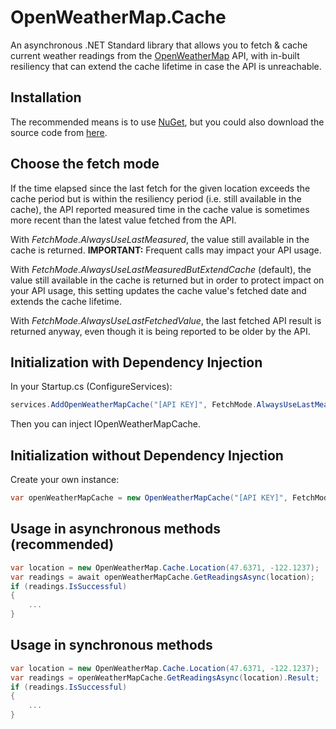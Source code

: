 # OpenWeatherMap.Cache
An asynchronous .NET Standard library that allows you to fetch & cache current weather readings from the [OpenWeatherMap](https://openweathermap.org/) API, with in-built resiliency that can extend the cache lifetime in case the API is unreachable.

## Installation
The recommended means is to use [NuGet](https://www.nuget.org/packages/OpenWeatherMap.Cache), but you could also download the source code from [here](https://github.com/MarkCiliaVincenti/OpenWeatherMap.Cache/releases).

## Choose the fetch mode
If the time elapsed since the last fetch for the given location exceeds the cache period but is within the resiliency period (i.e. still available in the cache), the API reported measured time in the cache value is sometimes more recent than the latest value fetched from the API.

With *FetchMode.AlwaysUseLastMeasured*, the value still available in the cache is returned. **IMPORTANT:** Frequent calls may impact your API usage.

With *FetchMode.AlwaysUseLastMeasuredButExtendCache* (default), the value still available in the cache is returned but in order to protect impact on your API usage, this setting updates the cache value's fetched date and extends the cache lifetime.

With *FetchMode.AlwaysUseLastFetchedValue*, the last fetched API result is returned anyway, even though it is being reported to be older by the API.            

## Initialization with Dependency Injection
In your Startup.cs (ConfigureServices):
```c#
services.AddOpenWeatherMapCache("[API KEY]", FetchMode.AlwaysUseLastMeasuredButExtendCache, 9_500, 300_000);
```

Then you can inject IOpenWeatherMapCache.

## Initialization without Dependency Injection
Create your own instance:
```c#
var openWeatherMapCache = new OpenWeatherMapCache("[API KEY]", FetchMode.AlwaysUseLastMeasuredButExtendCache, 9_500, 300_000);
```

## Usage in asynchronous methods (recommended)
```c#
var location = new OpenWeatherMap.Cache.Location(47.6371, -122.1237);
var readings = await openWeatherMapCache.GetReadingsAsync(location);
if (readings.IsSuccessful)
{
	...
}
```

## Usage in synchronous methods
```c#
var location = new OpenWeatherMap.Cache.Location(47.6371, -122.1237);
var readings = openWeatherMapCache.GetReadingsAsync(location).Result;
if (readings.IsSuccessful)
{
	...
}
```
